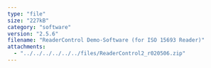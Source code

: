 ```yaml
---
type: "file"
size: "227kB"
category: "software"
version: "2.5.6"
filename: "ReaderControl Demo-Software (for ISO 15693 Reader)"
attachments:
  - "../../../../../../files/ReaderControl2_r020506.zip"
---
```

